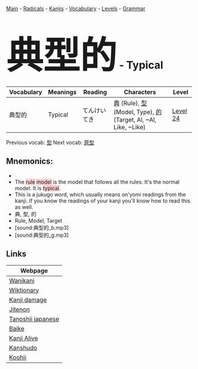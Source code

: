 <style> bigfont {font-size: 100px}</style>
[Main](../README.md) -
[Radicals](../radicals.md) -
[Kanjis](../kanjis.md) -
[Vocabulary](../vocabulary.md) -
[Levels](../levels.md) -
[Grammar](../grammar.md)
# <bigfont> 典型的</bigfont> - Typical 

| Vocabulary | Meanings | Reading | Characters | Level |
| --- | --- | --- | --- | --- |
| 典型的 | Typical | てんけいてき |  [典](../kanjis/典.md) (Rule), [型](../kanjis/型.md) (Model, Type), [的](../kanjis/的.md) (Target, Al, ~Al, Like, ~Like) | [Level 24](../levels/wk_level24.md) |

Previous vocab: [型](型.md) Next vocab: [原型](原型.md) 

## Mnemonics:

* 
* The <span style="background-color:#ffcccb"> rule</span> <span style="background-color:#ffcccb"> model</span> is the model that follows all the rules. It's the normal model. It is <span style="background-color:#ffcccb"> typical</span>.
* This is a jukugo word, which usually means on'yomi readings from the kanji. If you know the readings of your kanji you'll know how to read this as well.
* 典, 型, 的
* Rule, Model, Target
* [sound:典型的_b.mp3]
* [sound:典型的_g.mp3]


## Links 

| Webpage |
| --- |
| [Wanikani          ](https://www.wanikani.com/kanji/典型的) |
| [Wiktionary        ](https://en.wiktionary.org/wiki/典型的) |
| [Kanji damage      ](http://www.kanjidamage.com/kanji/search?utf8=✓&q=典型的) |
| [Jitenon           ](https://jitenon.com/kanji/典型的) |
| [Tanoshii japanese ](https://www.tanoshiijapanese.com/dictionary/kanji.cfm?k=典型的) |
| [Baike             ](https://baike.baidu.com/item/典型的) |
| [Kanji Alive       ](https://app.kanjialive.com/典型的) |
| [Kanshudo          ](https://www.kanshudo.com/searchmn?q=典型的) |
| [Koohii            ](https://kanji.koohii.com/study/kanji/典型的) |
